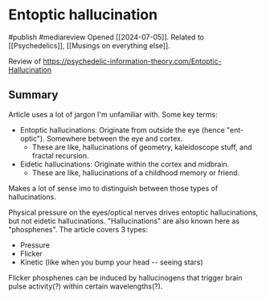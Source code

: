 # Entoptic hallucination
#publish 
#mediareview
Opened [[2024-07-05]]. Related to [[Psychedelics]], [[Musings on everything else]].

Review of https://psychedelic-information-theory.com/Entoptic-Hallucination

## Summary
Article uses a lot of jargon I'm unfamiliar with. Some key terms:

- Entoptic hallucinations: Originate from outside the eye (hence "ent-optic"). Somewhere between the eye and cortex.
    - These are like, hallucinations of geometry, kaleidoscope stuff, and fractal recursion.
- Eidetic hallucinations: Originate within the cortex and midbrain.
    - These are like, hallucinations of a childhood memory or friend.

Makes a lot of sense imo to distinguish between those types of hallucinations.

Physical pressure on the eyes/optical nerves drives entoptic hallucinations, but not eidetic hallucinations. "Hallucinations" are also known here as "phosphenes". The article covers 3 types:
- Pressure
- Flicker
- Kinetic (like when you bump your head -- seeing stars)

Flicker phosphenes can be induced by hallucinogens that trigger brain pulse activity(?) within certain wavelengths(?).
